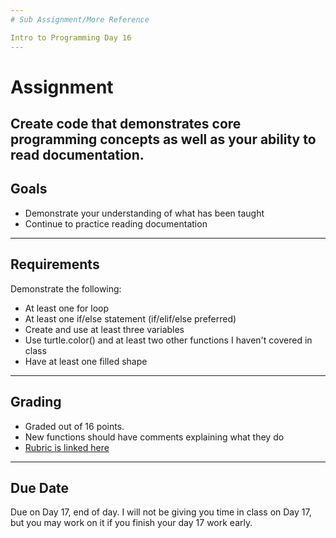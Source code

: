 ```yaml
---
# Sub Assignment/More Reference

Intro to Programming Day 16
---
```

# Assignment

Create code that demonstrates core programming concepts as well as your ability to read documentation.
---
## Goals

* Demonstrate your understanding of what has been taught
* Continue to practice reading documentation
---
## Requirements

Demonstrate the following:

* At least one for loop
* At least one if/else statement (if/elif/else preferred)
* Create and use at least three variables
* Use turtle.color() and at least two other functions I haven't covered in class
* Have at least one filled shape
---
## Grading

* Graded out of 16 points.
* New functions should have comments explaining what they do
* [Rubric is linked here](https://docs.google.com/document/d/14X8ubw_3d-0EXb_eZvhIinurQnBHBSPEZ-LTdgINnr8/edit?usp=sharing)

---
## Due Date

Due on Day 17, end of day. I will not be giving you time in class on Day 17, but you may work on it if you finish your day 17 work early.